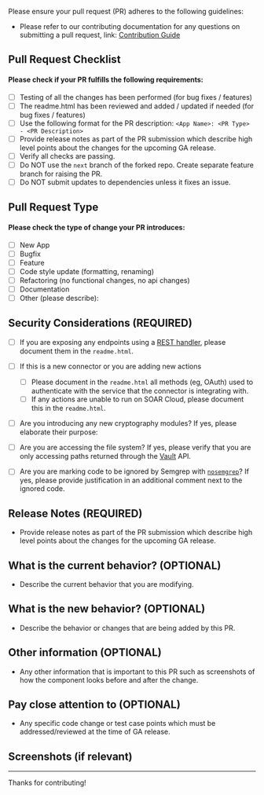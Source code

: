 
Please ensure your pull request (PR) adheres to the following guidelines:

- Please refer to our contributing documentation for any questions on submitting a pull request, link: [Contribution Guide](https://github.com/splunk-soar-connectors/.github/blob/main/.github/CONTRIBUTING.md)

## Pull Request Checklist

#### Please check if your PR fulfills the following requirements:
- [ ] Testing of all the changes has been performed (for bug fixes / features)
- [ ] The readme.html has been reviewed and added / updated if needed (for bug fixes / features)
- [ ] Use the following format for the PR description: `<App Name>: <PR Type> - <PR Description>`
- [ ] Provide release notes as part of the PR submission which describe high level points about the changes for the upcoming GA release.
- [ ] Verify all checks are passing.
- [ ] Do NOT use the `next` branch of the forked repo. Create separate feature branch for raising the PR.
- [ ] Do NOT submit updates to dependencies unless it fixes an issue.
## Pull Request Type

#### Please check the type of change your PR introduces:
- [ ] New App
- [ ] Bugfix
- [ ] Feature
- [ ] Code style update (formatting, renaming)
- [ ] Refactoring (no functional changes, no api changes)
- [ ] Documentation
- [ ] Other (please describe): 

## Security Considerations (REQUIRED)
- [ ] If you are exposing any endpoints using a [REST handler](https://docs.splunk.com/Documentation/SOAR/current/DevelopApps/RESTHandlers), 
  please document them in the `readme.html`.
- [ ] If this is a new connector or you are adding new actions
    - [ ] Please document in the `readme.html` all methods (eg, OAuth) used to authenticate 
      with the service that the connector is integrating with.
    - [ ] If any actions are unable to run on SOAR Cloud, please document this in the `readme.html`.
- [ ] Are you introducing any new cryptography modules? If yes, please elaborate their purpose:
- [ ] Are you are accessing the file system? If yes, please verify that you are only accessing paths returned through 
the [Vault](https://docs.splunk.com/Documentation/SOARonprem/5.2.1/DevelopApps/AppDevAPIRef#Vault) API.
- [ ] Are you are marking code to be ignored by Semgrep with [`nosemgrep`](https://semgrep.dev/docs/ignoring-files-folders-code/#ignoring-code-through-nosemgrep)?
If yes, please provide justification in an additional comment next to the ignored code.

  

## Release Notes (REQUIRED)
- Provide release notes as part of the PR submission which describe high level points about the changes for the upcoming GA release.

## What is the current behavior? (OPTIONAL)
- Describe the current behavior that you are modifying.

## What is the new behavior? (OPTIONAL)
- Describe the behavior or changes that are being added by this PR.


## Other information (OPTIONAL)
- Any other information that is important to this PR such as screenshots of how the component looks before and after the change.

## Pay close attention to (OPTIONAL)
- Any specific code change or test case points which must be addressed/reviewed at the time of GA release.

## Screenshots (if relevant)

---
Thanks for contributing!
